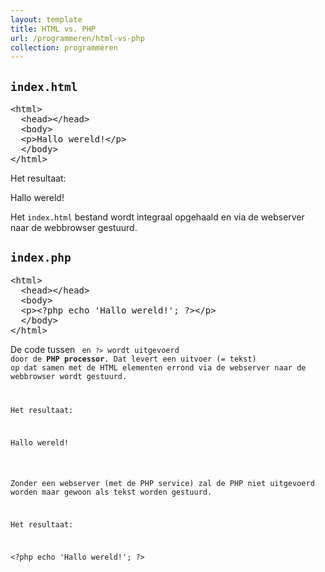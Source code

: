 ```yaml
---
layout: template
title: HTML vs. PHP
url: /programmeren/html-vs-php
collection: programmeren
---
```


## <code>index.html</code>
<pre data-enlighter-theme="beyond" data-enlighter-language="html">
&lt;html&gt;
  &lt;head&gt;&lt;/head&gt;
  &lt;body&gt;
  &lt;p&gt;Hallo wereld!&lt;/p&gt;
  &lt;/body&gt;
&lt;/html&gt;
</pre>

Het resultaat:
<p>Hallo wereld!</p>

Het <code>index.html</code> bestand wordt integraal opgehaald en via de webserver naar de webbrowser gestuurd.

## <code>index.php</code>
<pre data-enlighter-theme="beyond" data-enlighter-language="php">
&lt;html&gt;
  &lt;head&gt;&lt;/head&gt;
  &lt;body&gt;
  &lt;p&gt;&lt;?php echo 'Hallo wereld!'; ?&gt;&lt;/p&gt;
  &lt;/body&gt;
&lt;/html&gt;
</pre>

De code tussen <code><?php</code> en <code>?></code> wordt uitgevoerd door de <strong>PHP processor</strong>. Dat levert een uitvoer (= tekst) op dat samen met de HTML elementen errond via de webserver naar de webbrowser wordt gestuurd.

Het resultaat:
<p>Hallo wereld!</p>

Zonder een webserver (met de PHP service) zal de PHP niet uitgevoerd worden maar gewoon als tekst worden gestuurd.

Het resultaat:
<p>&lt;?php echo 'Hallo wereld!'; ?&gt;</p>